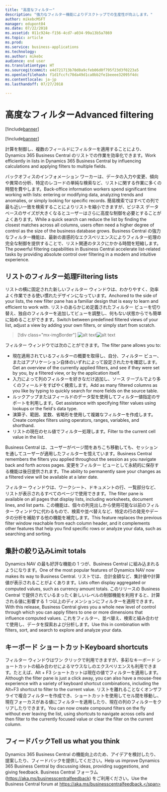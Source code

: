```yaml
---
title: "高度なフィルター"
description: "強力なフィルター機能によりデスクトップでの生産性が向上します。"
author: mikebcMSFT
manager: edupont04
ms.date: 07/22/2018
ms.assetid: 011c924e-f156-4cd7-a034-99a13b5a7869
ms.topic: article
ms.prod: 
ms.service: business-applications
ms.technology: 
ms.author: mikebc
audience: end user
ms.translationtype: HT
ms.sourcegitcommit: e4d721713b70d0a9cfeb06d0f795f23d3f0223a5
ms.openlocfilehash: f1d1fccfc70da49d1ca0bb2fe1beeee32095f4dc
ms.contentlocale: ja-jp
ms.lasthandoff: 07/27/2018

---
```

# <a name="advanced-filtering"></a><span data-ttu-id="e1d44-103">高度なフィルター</span><span class="sxs-lookup"><span data-stu-id="e1d44-103">Advanced filtering</span></span>

[!include[banner](../../includes/banner.md)]

[!include[banner](Includes/disclaimer.md)]


<span data-ttu-id="e1d44-104">計算を制御し、複数のフィールドにフィルターを適用することにより、Dynamics 365 Business Central のリストでの作業を効率化できます。</span><span class="sxs-lookup"><span data-stu-id="e1d44-104">Work efficiently in lists in Dynamics 365 Business Central by influencing calculations and applying filters to multiple fields.</span></span>

<span data-ttu-id="e1d44-105">バックオフィスのインフォメーション ワーカーは、データの入力や変更、傾向や異常の分析、特定のレコードの単純な検索など、リストに関する作業に多くの時間を費やします。</span><span class="sxs-lookup"><span data-stu-id="e1d44-105">Back-office information workers spend significant time working with lists: entering or modifying data, analyzing trends and anomalies, or simply looking for specific records.</span></span> <span data-ttu-id="e1d44-106">簡易検索ではすべての列で最も近い一致を検索することによりリストを縮小できますが、ビジネス データベースのサイズが大きくなるとユーザーはさらに高度な制御を必要とすることがよくあります。</span><span class="sxs-lookup"><span data-stu-id="e1d44-106">While a quick search can reduce the list by finding the closest matches across all columns, users often need a higher degree of control as the size of the business database grows.</span></span> <span data-ttu-id="e1d44-107">Business Central の強力なフィルター機能は、最新の直感的なエクスペリエンスによりフィルター処理の完全な制御を提供することで、リスト関連のタスクにかかる時間を短縮します。</span><span class="sxs-lookup"><span data-stu-id="e1d44-107">The powerful filtering capabilities in Business Central accelerate list-related tasks by providing absolute control over filtering in a modern and intuitive experience.</span></span>

## <a name="filtering-lists"></a><span data-ttu-id="e1d44-108">リストのフィルター処理</span><span class="sxs-lookup"><span data-stu-id="e1d44-108">Filtering lists</span></span>
<span data-ttu-id="e1d44-109">リストの横に固定された新しいフィルター ウィンドウは、わかりやすく、効率よく作業できる使い慣れたデザインになっています。</span><span class="sxs-lookup"><span data-stu-id="e1d44-109">Anchored to the side of your lists, the new filter pane has a familiar design that is easy to learn and efficient to work with.</span></span> <span data-ttu-id="e1d44-110">リストのあらかじめ定義されたフィルター ビューを切り替え、独自のフィルターを追加してビューを調整し、何もない状態からでも簡単に始めることができます。</span><span class="sxs-lookup"><span data-stu-id="e1d44-110">Switch between predefined filtered views of your list, adjust a view by adding your own filters, or simply start from scratch.</span></span>

> [!div class="mx-imgBorder"]
> <span data-ttu-id="e1d44-111">![alt text](media/list-page-with-advanced-filter.png "リストの横に固定されたフィルター ウィンドウの初期の設計概念。")</span><span class="sxs-lookup"><span data-stu-id="e1d44-111">![alt text](media/list-page-with-advanced-filter.png "Early design concept for a filter pane anchored alongside a list.")</span></span>

<span data-ttu-id="e1d44-112">フィルター ウィンドウでは次のことができます。</span><span class="sxs-lookup"><span data-stu-id="e1d44-112">The filter pane allows you to:</span></span>

-   <span data-ttu-id="e1d44-113">現在適用されているフィルターの概要を取得し、自分、フィルター ビュー、またはアプリケーション自体のいずれによって設定されたかを確認します。</span><span class="sxs-lookup"><span data-stu-id="e1d44-113">Get an overview of the currently applied filters, and see if they were set by you, by a filtered view, or by the application itself.</span></span>
-   <span data-ttu-id="e1d44-114">入力によって列のフィルターを好きなだけ追加し、ソース テーブルでより多くのフィールドをすばやく検索します。</span><span class="sxs-lookup"><span data-stu-id="e1d44-114">Add as many filtered columns as you like by typing to quickly search for more fields on the source table.</span></span>
-   <span data-ttu-id="e1d44-115">ルックアップまたはフィールドのデータ型を使用してフィルター値指定のサポートを利用します。</span><span class="sxs-lookup"><span data-stu-id="e1d44-115">Get assistance with specifying filter values using lookups or the field's data type.</span></span>
-   <span data-ttu-id="e1d44-116">演算子、範囲、変数、省略形を使用して複雑なフィルターを作成します。</span><span class="sxs-lookup"><span data-stu-id="e1d44-116">Create complex filters using operators, ranges, variables, and shorthand.</span></span>
-   <span data-ttu-id="e1d44-117">リストの現在のセル値でフィルター処理します。</span><span class="sxs-lookup"><span data-stu-id="e1d44-117">Filter to the current cell value in the list.</span></span>

<span data-ttu-id="e1d44-118">Business Central は、ユーザーがページ間をあちこち移動しても、セッションを通してユーザーが適用したフィルターを憶えています。</span><span class="sxs-lookup"><span data-stu-id="e1d44-118">Business Central remembers the filters you applied throughout the session as you navigate back and forth across pages.</span></span> <span data-ttu-id="e1d44-119">変更をフィルター ビューとして永続的に保存する機能は後日提供されます。</span><span class="sxs-lookup"><span data-stu-id="e1d44-119">The ability to permanently save your changes as a filtered view will be available at a later date.</span></span>

<span data-ttu-id="e1d44-120">フィルター ウィンドウは、ワークシート、ドキュメントの行、一覧部分など、リストが表示されるすべてのページで使用できます。</span><span class="sxs-lookup"><span data-stu-id="e1d44-120">The filter pane is available on all pages that display lists, including worksheets, document lines, and list parts.</span></span>
<span data-ttu-id="e1d44-121">この機能は、個々の列見出しから使用可能な以前のフィルター ウィンドウに代わるもので、検索や並べ替えなど、特定の行の発見やデータの分析を補助する他の機能を補完します。</span><span class="sxs-lookup"><span data-stu-id="e1d44-121">This feature replaces the previous filter window reachable from each column header, and it complements other features that help you find specific rows or analyze your data, such as searching and sorting.</span></span>

## <a name="limit-totals"></a><span data-ttu-id="e1d44-122">集計の絞り込み</span><span class="sxs-lookup"><span data-stu-id="e1d44-122">Limit totals</span></span>
<span data-ttu-id="e1d44-123">Dynamics NAV の最も好評な機能の 1 つが、Business Central に組み込まれるようになります。</span><span class="sxs-lookup"><span data-stu-id="e1d44-123">One of the most popular features of Dynamics NAV now makes its way to Business Central.</span></span> <span data-ttu-id="e1d44-124">リストでは、合計金額など、集計値や計算値が表示されることがよくあります。</span><span class="sxs-lookup"><span data-stu-id="e1d44-124">Lists often display aggregated or computed values, such as currency amount totals.</span></span> <span data-ttu-id="e1d44-125">このリリースの Business Central で提供されているまったく新しいレベルの制御機能を利用すると、計算される値に影響する 1 つ以上のディメンションにフィルターを適用できます。</span><span class="sxs-lookup"><span data-stu-id="e1d44-125">With this release, Business Central gives you a whole new level of control through which you can apply filters to one or more dimensions that influence computed values.</span></span> <span data-ttu-id="e1d44-126">これをフィルター、並べ替え、検索と組み合わせて使用し、データを探索および分析します。</span><span class="sxs-lookup"><span data-stu-id="e1d44-126">Use this in combination with filters, sort, and search to explore and analyze your data.</span></span>

## <a name="keyboard-shortcuts"></a><span data-ttu-id="e1d44-127">キーボード ショートカット</span><span class="sxs-lookup"><span data-stu-id="e1d44-127">Keyboard shortcuts</span></span>
<span data-ttu-id="e1d44-128">フィルター ウィンドウはワン クリックで利用できますが、多彩なキーボード ショートカットの組み合わせによるマウスなしのエクスペリエンスも利用できます。たとえば、Alt + F3 ショートカットは現在の値でフィルターを適用します。</span><span class="sxs-lookup"><span data-stu-id="e1d44-128">Although the filter pane is just a click away, you can also have a mouse-free experience with a variety of keyboard shortcut combinations, including the Alt+F3 shortcut to filter to the current value.</span></span> <span data-ttu-id="e1d44-129">リストを離れることなくオンザフライで複合フィルターを作成でき、ショートカットを使用してセル間を移動し、現在フォーカスがある値にフィルターを適用したり、現在の列のフィルターをクリアしたりできます。</span><span class="sxs-lookup"><span data-stu-id="e1d44-129">You can now create compound filters on the fly without ever leaving the list, using shortcuts to navigate across cells and then filter to the currently focused value or clear the filter on the current column.</span></span>

<!--
### Who uses these features
These features are available to all desktop users without additional setup, in the browser or Windows 10 companion app.
## Status
### Availability
Cloud, on-premises, hybrid
### Regional availability
No regional restrictions. Available in all Dynamics 365 Business Central supported markets.
-->

## <a name="tell-us-what-you-think"></a><span data-ttu-id="e1d44-130">フィードバック</span><span class="sxs-lookup"><span data-stu-id="e1d44-130">Tell us what you think</span></span>
<span data-ttu-id="e1d44-131">Dynamics 365 Business Central の機能向上のため、アイデアを検討したり、提案したり、フィードバックを提供してください。</span><span class="sxs-lookup"><span data-stu-id="e1d44-131">Help us improve Dynamics 365 Business Central by discussing ideas, providing suggestions, and giving feedback.</span></span> <span data-ttu-id="e1d44-132">Business Central フォーラム (https://aka.ms/businesscentralfeedback) をご利用ください。</span><span class="sxs-lookup"><span data-stu-id="e1d44-132">Use the Business Central forum at https://aka.ms/businesscentralfeedback.</span></span>

